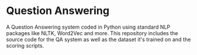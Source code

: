 # Question Answering 
A Question Answering system coded in Python using standard NLP packages like NLTK, Word2Vec and more. This repository includes the source code for the QA system as well as the dataset it's trained on and the scoring scripts.

